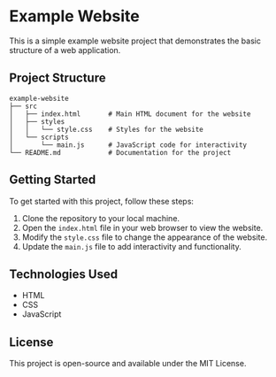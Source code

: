 # Example Website

This is a simple example website project that demonstrates the basic structure of a web application. 

## Project Structure

```
example-website
├── src
│   ├── index.html       # Main HTML document for the website
│   ├── styles
│   │   └── style.css    # Styles for the website
│   └── scripts
│       └── main.js      # JavaScript code for interactivity
└── README.md            # Documentation for the project
```

## Getting Started

To get started with this project, follow these steps:

1. Clone the repository to your local machine.
2. Open the `index.html` file in your web browser to view the website.
3. Modify the `style.css` file to change the appearance of the website.
4. Update the `main.js` file to add interactivity and functionality.

## Technologies Used

- HTML
- CSS
- JavaScript

## License

This project is open-source and available under the MIT License.